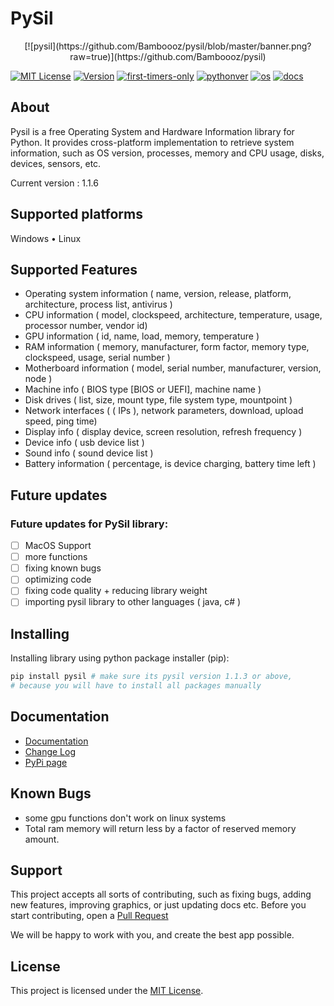 # PySil

<div align="center">
  [![pysil](https://github.com/Bamboooz/pysil/blob/master/banner.png?raw=true)](https://github.com/Bamboooz/pysil)
</div>

[![MIT License](https://img.shields.io/badge/license-MIT-blue.svg)](https://opensource.org/licenses/MIT)
[![Version](https://img.shields.io/badge/version-1.1.6-yellow)](https://pypi.org/project/pysil/)
[![first-timers-only](https://img.shields.io/badge/first--timers--only-friendly-orange.svg?style=flat-square)](https://www.firsttimersonly.com/)
[![pythonver](https://img.shields.io/badge/python-3.8,%203.9-green)](https://en.wikipedia.org/wiki/Python_(programming_language))
[![os](https://img.shields.io/badge/operating%20system-windows,%20linux-purple)](https://en.wikipedia.org/wiki/Operating_system)
[![docs](https://img.shields.io/badge/docs-here-pink)](https://github.com/Bamboooz/pysil/wiki)

## About

Pysil is a free Operating System and Hardware Information library for Python. It provides cross-platform implementation to retrieve system information, such as OS version, processes, memory and CPU usage, disks, devices, sensors, etc.

Current version : 1.1.6

## Supported platforms

Windows • Linux

## Supported Features

* Operating system information ( name, version, release, platform, architecture, process list, antivirus )
* CPU information ( model, clockspeed, architecture, temperature, usage, processor number, vendor id)
* GPU information ( id, name, load, memory, temperature )
* RAM information ( memory, manufacturer, form factor, memory type, clockspeed, usage, serial number )
* Motherboard information ( model, serial number, manufacturer, version, node )
* Machine info ( BIOS type [BIOS or UEFI], machine name )
* Disk drives ( list, size, mount type, file system type, mountpoint )
* Network interfaces ( ( IPs ), network parameters, download, upload speed, ping time)
* Display info ( display device, screen resolution, refresh frequency )
* Device info ( usb device list )
* Sound info ( sound device list )
* Battery information ( percentage, is device charging, battery time left )

## Future updates
### Future updates for PySil library:

- [ ] MacOS Support
- [ ] more functions
- [ ] fixing known bugs
- [ ] optimizing code
- [ ] fixing code quality + reducing library weight
- [ ] importing pysil library to other languages ( java, c# )

## Installing
Installing library using python package installer (pip):
```python
pip install pysil # make sure its pysil version 1.1.3 or above,
# because you will have to install all packages manually
```


## Documentation

* [Documentation](https://github.com/Bamboooz/pysil/wiki)
* [Change Log](https://github.com/Bamboooz/pysil/blob/master/CHANGELOG.txt)
* [PyPi page](https://pypi.org/project/pysil/)

## Known Bugs

 * some gpu functions don't work on linux systems
 * Total ram memory will return less by a factor of reserved memory amount.

## Support

This project accepts all sorts of contributing, such as fixing bugs, adding new features, improving graphics, or just updating docs etc.
Before you start contributing, open a [Pull Request](https://github.com/Bamboooz/pysil/pulls)

We will be happy to work with you, and create the best app possible.


## License

This project is licensed under the [MIT License](https://opensource.org/licenses/MIT).
